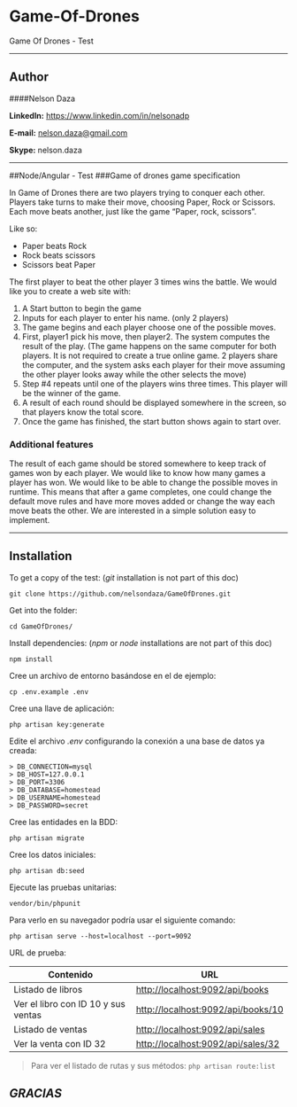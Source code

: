 # Game-Of-Drones
Game Of Drones - Test

---
## Author

####Nelson Daza

**LinkedIn:** https://www.linkedin.com/in/nelsonadp

**E-mail:** [nelson.daza@gmail.com](mailto:nelson.daza@gmail.com)

**Skype:** nelson.daza


---
##Node/Angular - Test
###Game of drones game specification

In Game of Drones there are two players trying to conquer each other.
Players take turns to make their move, choosing Paper, Rock or Scissors. Each move beats another, just like the game “Paper, rock, scissors”.

Like so:
- Paper beats Rock
- Rock beats scissors
- Scissors beat Paper

The first player to beat the other player 3 times wins the battle.
We would like you to create a web site with:

1. A Start button to begin the game
2. Inputs for each player to enter his name. (only 2 players)
3. The game begins and each player choose one of the possible moves.
4. First, player1 pick his move, then player2. The system computes the result of the play. (The game happens on the same computer for both players. It is not required to create a true online game. 2 players share the computer, and the system asks each player for their move assuming the other player looks away while the other selects the move)
5. Step #4 repeats until one of the players wins three times. This player will be the winner of the game.
6. A result of each round should be displayed somewhere in the screen, so that players know the total score.
7. Once the game has finished, the start button shows again to start over.

### Additional features

The result of each game should be stored somewhere to keep track of games won by each player. We would like to know how many games a player has won.
We would like to be able to change the possible moves in runtime. This means that after a game completes, one could change the default move rules and have more moves added or change the way each move beats the other. We are interested in a simple solution easy to implement.

---

## Installation

To get a copy of the test: (_git_ installation is not part of this doc)
```
git clone https://github.com/nelsondaza/GameOfDrones.git
```

Get into the folder:
```
cd GameOfDrones/
```

Install dependencies: (_npm_ or _node_ installations are not part of this doc)
```
npm install
```

Cree un archivo de entorno basándose en el de ejemplo:
```
cp .env.example .env
```

Cree una llave de aplicación:
```
php artisan key:generate
```

Edite el archivo _.env_ configurando la conexión a una base de datos ya creada:
```
> DB_CONNECTION=mysql
> DB_HOST=127.0.0.1
> DB_PORT=3306
> DB_DATABASE=homestead
> DB_USERNAME=homestead
> DB_PASSWORD=secret
```

Cree las entidades en la BDD:
```
php artisan migrate
```

Cree los datos iniciales:
```
php artisan db:seed
```

Ejecute las pruebas unitarias:
```
vendor/bin/phpunit
```

Para verlo en su navegador podría usar el siguiente comando:
```
php artisan serve --host=localhost --port=9092
```
URL de prueba:

Contenido | URL
------------ | -------------
Listado de libros | [http://localhost:9092/api/books](http://localhost:9092/api/books)
Ver el libro con ID 10 y sus ventas | [http://localhost:9092/api/books/10](http://localhost:9092/api/books/10)
Listado de ventas | [http://localhost:9092/api/sales](http://localhost:9092/api/sales)
Ver la venta con ID 32 | [http://localhost:9092/api/sales/32](http://localhost:9092/api/sales/32)

> Para ver el listado de rutas y sus métodos:
> ```php artisan route:list```


## _GRACIAS_

